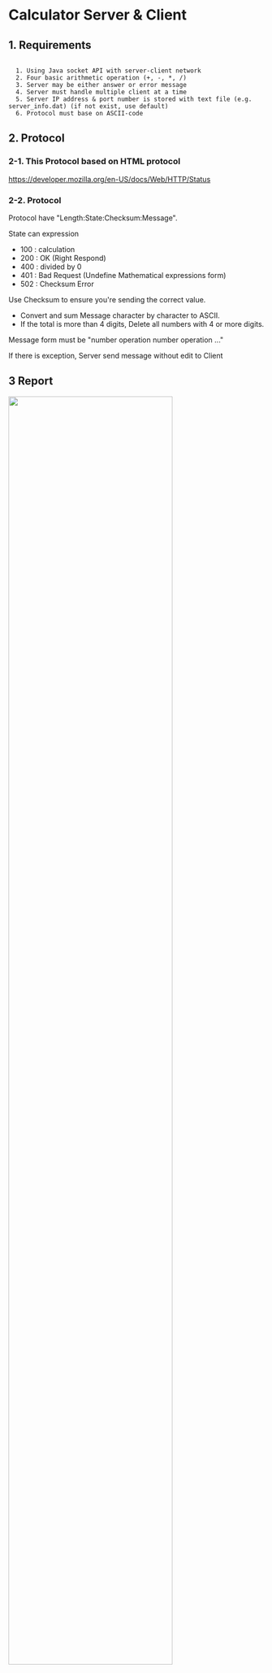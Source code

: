 # Calculator Server & Client

## 1. Requirements
<pre><code>
  1. Using Java socket API with server-client network
  2. Four basic arithmetic operation (+, -, *, /)
  3. Server may be either answer or error message
  4. Server must handle multiple client at a time
  5. Server IP address & port number is stored with text file (e.g. server_info.dat) (if not exist, use default)
  6. Protocol must base on ASCII-code
</code></pre>
  

## 2. Protocol
### 2-1. This Protocol based on HTML protocol 

<https://developer.mozilla.org/en-US/docs/Web/HTTP/Status>


### 2-2. Protocol

Protocol have "Length:State:Checksum:Message".

State can expression
- 100 : calculation
- 200 : OK (Right Respond)
- 400 : divided by 0
- 401 : Bad Request (Undefine Mathematical expressions form)
- 502 : Checksum Error

Use Checksum to ensure you're sending the correct value.
- Convert and sum Message character by character to ASCII.
- If the total is more than 4 digits, Delete all numbers with 4 or more digits.

Message form must be "number operation number operation ..."


If there is exception, Server send message without edit to Client

## 3 Report
<img width="80%" src="https://github.com/GitCodeK/Calculator_HW1/assets/123552750/2f05a86f-b6c4-4ad0-8bae-c62330058f40">

### System overview
<pre><code>
1. Run “Server”
	- With “Address” get Address information in “server_info.dat”.
	- If not exist “server_info.dat”, “Address” is default(ip=127.0.0.1, port=1234).
	- Server take information with “Address.get_ip(), Address.get_port”
2. “Server” wait during coming to client with listener
3. Run “Client”
	- Same to “Server”, Run with “Address”
4. If “Server” listen “Client”, “Server create “thread” & match “Client” (”Server maintain listenning)
5. “Client” get Mathematical expression from user & Using “Translation.MathToMessage”, “Translation.MessagetoASCII” make that into Message (with protocol)
6. “Client” propagation Message to “thread”
7. “thread” get ASCII Message, Translation ASCII to String Message (Translation.ASCIItoString)
8. “thread” Translate Message & Calculate & Catch Exception & Make repond Message (Translatoin.MessagetoMessage)
9. “thread” using Translation.MessagetoASCII propagation Message to “Client”
10 “Client” get Message & Translation Message with “Translation.MessagetoMessage” & Display result
11. Close the connection
</code></pre>


## 4. Running
<img width="80%" src="https://github.com/GitCodeK/Calculator_HW1/assets/123552750/ef77c156-a622-45c2-9a54-b8146a09c621">


## 5. History
### 23.11.04
- Build Protocol & Conceptual design

### 23.11.05
- Draw class model & Start server making

### 23.11.06
- Make Server & Address class

### 23.11.07
- Make Client & Translation class

### 23.11.08
- Make Diagram & footnote


### 23.11.12
- Write annotation


## 6. Reference
6-1. HTML protocol <https://developer.mozilla.org/en-US/docs/Web/HTTP/Status>
